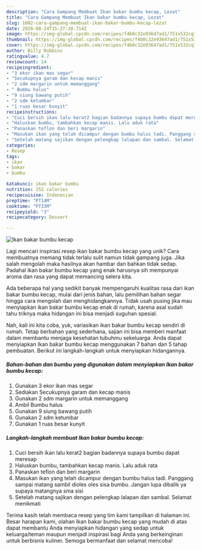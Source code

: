 ```yaml
---
description: "Cara Gampang Membuat Ikan bakar bumbu kecap, Lezat"
title: "Cara Gampang Membuat Ikan bakar bumbu kecap, Lezat"
slug: 1002-cara-gampang-membuat-ikan-bakar-bumbu-kecap-lezat
date: 2020-08-24T15:37:20.714Z
image: https://img-global.cpcdn.com/recipes/f4b0c32e93647ad1/751x532cq70/ikan-bakar-bumbu-kecap-foto-resep-utama.jpg
thumbnail: https://img-global.cpcdn.com/recipes/f4b0c32e93647ad1/751x532cq70/ikan-bakar-bumbu-kecap-foto-resep-utama.jpg
cover: https://img-global.cpcdn.com/recipes/f4b0c32e93647ad1/751x532cq70/ikan-bakar-bumbu-kecap-foto-resep-utama.jpg
author: Billy Robbins
ratingvalue: 4.7
reviewcount: 14
recipeingredient:
- "3 ekor ikan mas segar"
- "Secukupnya garam dan kecap manis"
- "2 sdm margarin untuk memanggang"
- " Bumbu halus"
- "9 siung bawang putih"
- "2 sdm ketumbar"
- "1 ruas besar kunyit"
recipeinstructions:
- "Cuci bersih ikan lalu kerat2 bagian badannya supaya bumbu dapat meresap"
- "Haluskan bumbu, tambahkan kecap manis. Lalu aduk rata"
- "Panaskan teflon dan beri margarin"
- "Masukan ikan yang telah dicampur dengan bumbu halus tadi. Panggang sampai matang sambil dioles oles sisa bumbu. Jangan lupa dibalik ya supaya matangnya sma sisi"
- "Setelah matang sajikan dengan pelengkap lalapan dan sambal. Selamat menikmati"
categories:
- Resep
tags:
- ikan
- bakar
- bumbu

katakunci: ikan bakar bumbu 
nutrition: 252 calories
recipecuisine: Indonesian
preptime: "PT14M"
cooktime: "PT33M"
recipeyield: "3"
recipecategory: Dessert

---
```



![Ikan bakar bumbu kecap](https://img-global.cpcdn.com/recipes/f4b0c32e93647ad1/751x532cq70/ikan-bakar-bumbu-kecap-foto-resep-utama.jpg)

Lagi mencari inspirasi resep ikan bakar bumbu kecap yang unik? Cara membuatnya memang tidak terlalu sulit namun tidak gampang juga. Jika salah mengolah maka hasilnya akan hambar dan bahkan tidak sedap. Padahal ikan bakar bumbu kecap yang enak harusnya sih mempunyai aroma dan rasa yang dapat memancing selera kita.



Ada beberapa hal yang sedikit banyak mempengaruhi kualitas rasa dari ikan bakar bumbu kecap, mulai dari jenis bahan, lalu pemilihan bahan segar hingga cara mengolah dan menghidangkannya. Tidak usah pusing jika mau menyiapkan ikan bakar bumbu kecap enak di rumah, karena asal sudah tahu triknya maka hidangan ini bisa menjadi suguhan spesial.


Nah, kali ini kita coba, yuk, variasikan ikan bakar bumbu kecap sendiri di rumah. Tetap berbahan yang sederhana, sajian ini bisa memberi manfaat dalam membantu menjaga kesehatan tubuhmu sekeluarga. Anda dapat menyiapkan Ikan bakar bumbu kecap menggunakan 7 bahan dan 5 tahap pembuatan. Berikut ini langkah-langkah untuk menyiapkan hidangannya.

<!--inarticleads1-->

##### Bahan-bahan dan bumbu yang digunakan dalam menyiapkan Ikan bakar bumbu kecap:

1. Gunakan 3 ekor ikan mas segar
1. Sediakan Secukupnya garam dan kecap manis
1. Gunakan 2 sdm margarin untuk memanggang
1. Ambil  Bumbu halus
1. Gunakan 9 siung bawang putih
1. Gunakan 2 sdm ketumbar
1. Gunakan 1 ruas besar kunyit




<!--inarticleads2-->

##### Langkah-langkah membuat Ikan bakar bumbu kecap:

1. Cuci bersih ikan lalu kerat2 bagian badannya supaya bumbu dapat meresap
1. Haluskan bumbu, tambahkan kecap manis. Lalu aduk rata
1. Panaskan teflon dan beri margarin
1. Masukan ikan yang telah dicampur dengan bumbu halus tadi. Panggang sampai matang sambil dioles oles sisa bumbu. Jangan lupa dibalik ya supaya matangnya sma sisi
1. Setelah matang sajikan dengan pelengkap lalapan dan sambal. Selamat menikmati




Terima kasih telah membaca resep yang tim kami tampilkan di halaman ini. Besar harapan kami, olahan Ikan bakar bumbu kecap yang mudah di atas dapat membantu Anda menyiapkan hidangan yang sedap untuk keluarga/teman maupun menjadi inspirasi bagi Anda yang berkeinginan untuk berbisnis kuliner. Semoga bermanfaat dan selamat mencoba!
